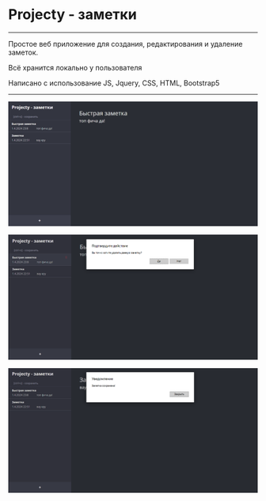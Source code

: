 # Projecty - заметки
---
Простое веб приложение для создания, редактирования и удаление заметок.

Всё хранится локально у пользователя

Написано с использование JS, Jquery, CSS, HTML, Bootstrap5

---
![photo1](https://raw.githubusercontent.com/Keldowin/Projecty/master/example/photo1.PNG)

![photo2](https://raw.githubusercontent.com/Keldowin/Projecty/master/example/photo2.PNG)

![photo3](https://raw.githubusercontent.com/Keldowin/Projecty/master/example/photo3.PNG)
